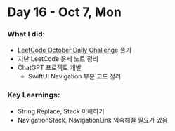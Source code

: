 # Day 16 - Oct 7, Mon

### What I did:
- [LeetCode October Daily Challenge](https://leetcode.com/problems/minimum-string-length-after-removing-substrings/description/?envType=daily-question&envId=2024-10-07) 풀기
- 지난 LeetCode 문제 노트 정리
- ChatGPT 프로젝트 개발
  - SwiftUI Navigation 부분 코드 정리
  
### Key Learnings:
- String Replace, Stack 이해하기
- NavigationStack, NavigationLink 익숙해질 필요가 있음

